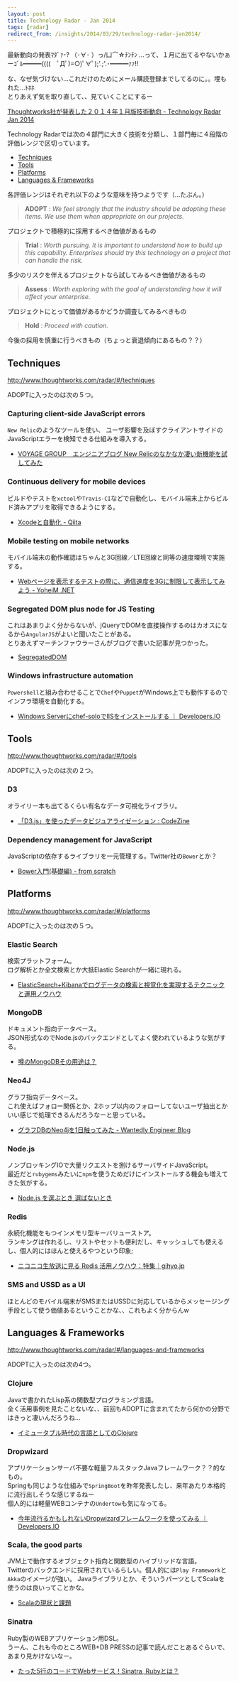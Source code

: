 ```yaml
---
layout: post
title: Technology Radar - Jan 2014
tags: [radar]
redirect_from: /insights/2014/03/29/technology-radar-jan2014/
---
```


最新動向の発表ﾏﾀﾞｧ-? （･∀･ ）っ/凵⌒☆ﾁﾝﾁﾝ
…って、１月に出てるやないかぁーｺﾞﾙ━━━((((　ﾟДﾟ)=○)ﾟ∀ﾟ);'.;'.･━━━ｧｧ!!  

な、なぜ気づけない…これだけのためにメール購読登録までしてるのに。。埋もれた…ﾄﾎﾎ  
とりあえず気を取り直して、、見ていくことにするー  

[Thoughtworks社が発表した２０１４年１月版技術動向 - Technology Radar Jan 2014][tech-radar]


Technology Radarでは次の４部門に大きく技術を分類し、１部門毎に４段階の評価レンジで区切っています。

* [Techniques](#techniques)
* [Tools](#tools)
* [Platforms](#platforms)
* [Languages & Frameworks](#languages-and-frameworks)


各評価レンジはそれぞれ以下のような意味を持つようです（…たぶん。）

> **ADOPT** : *We feel strongly that the industry should be adopting these items. We use them when appropriate on our projects.*  

プロジェクトで積極的に採用するべき価値があるもの  

> **Trial** : *Worth pursuing. It is important to understand how to build up this capability. Enterprises should try this technology on a project that can handle the risk.*

多少のリスクを伴えるプロジェクトなら試してみるべき価値があるもの

> **Assess** : *Worth exploring with the goal of understanding how it will affect your enterprise.*

プロジェクトにとって価値があるかどうか調査してみるべきもの

> **Hold** : *Proceed with caution.*

今後の採用を慎重に行うべきもの（ちょっと衰退傾向にあるもの？？）


## <span id="techniques" class="anchor-hack"></span>Techniques

<http://www.thoughtworks.com/radar/#/techniques>

ADOPTに入ったのは次の５つ。

### Capturing client-side JavaScript errors

`New Relic`のようなツールを使い、
ユーザ影響を及ぼすクライアントサイドのJavaScriptエラーを検知できる仕組みを導入する。

* [VOYAGE GROUP　エンジニアブログ New Relicのなかなか凄い新機能を試してみた][tech-ref1]

### Continuous delivery for mobile devices

ビルドやテストを`xctool`や`Travis-CI`などで自動化し、モバイル端末上からビルド済みアプリを取得できるようにする。

* [Xcodeと自動化 - Qiita][tech-ref2]

### Mobile testing on mobile networks

モバイル端末の動作確認はちゃんと3G回線／LTE回線と同等の速度環境で実施する。

* [Webページを表示するテストの際に、通信速度を3Gに制限して表示してみよう - YoheiM .NET][tech-ref3]

### Segregated DOM plus node for JS Testing

これはあまりよく分からないが、jQueryでDOMを直接操作するのはカオスになるから`AngularJS`がよいと聞いたことがある。  
とりあえずマーチンファウラーさんがブログで書いた記事が見つかった。

* [SegregatedDOM][tech-ref4]

### Windows infrastructure automation

`Powershell`と組み合わせることで`Chef`や`Puppet`がWindows上でも動作するのでインフラ環境を自動化する。

* [Windows Serverにchef-soloでIISをインストールする ｜ Developers.IO][tech-ref5]

## <span id="tools" class="anchor-hack"></span>Tools

<http://www.thoughtworks.com/radar/#/tools>

ADOPTに入ったのは次の２つ。

### D3

オライリー本も出てるくらい有名なデータ可視化ライブラリ。

* [「D3.js」を使ったデータビジュアライゼーション : CodeZine][tools-ref1]

### Dependency management for JavaScript

JavaScriptの依存するライブラリを一元管理する。Twitter社の`Bower`とか？

* [Bower入門(基礎編) - from scratch][tools-ref2]

## <span id="platforms" class="anchor-hack"></span>Platforms

<http://www.thoughtworks.com/radar/#/platforms>

ADOPTに入ったのは次の５つ。

### Elastic Search

検索プラットフォーム。  
ログ解析とか全文検索とか大抵Elastic Searchが一緒に現れる。

* [ElasticSearch+Kibanaでログデータの検索と視覚化を実現するテクニックと運用ノウハウ][platforms-ref1]

### MongoDB

ドキュメント指向データベース。  
JSON形式なのでNode.jsのバックエンドとしてよく使われているような気がする。

* [噂のMongoDBその用途は？][platforms-ref2]

### Neo4J

グラフ指向データベース。  
これ使えばフォロー関係とか、2ホップ以内のフォローしてないユーザ抽出とかいい感じで処理できるんだろうなーと思っている。

* [グラフDBのNeo4jを1日触ってみた - Wantedly Engineer Blog][platforms-ref3]

### Node.js

ノンブロッキングIOで大量リクエストを捌けるサーバサイドJavaScript。  
最近だと`rubygems`みたいに`npm`を使うためだけにインストールする機会も増えてきた気がする。

* [Node.js を選ぶとき 選ばないとき][platforms-ref4]

### Redis

永続化機能をもつインメモリ型キーバリューストア。  
ランキングは作れるし、リストやセットも便利だし、キャッシュしても使えるし、個人的にはほんと使えるやつという印象;

* [ニコニコ生放送に見る Redis 活用ノウハウ：特集｜gihyo.jp][platforms-ref5]

### SMS and USSD as a UI

ほとんどのモバイル端末がSMSまたはUSSDに対応しているからメッセージング手段として使う価値あるということかな、、これもよく分からんw  

## <span id="languages-and-frameworks" class="anchor-hack"></span>Languages & Frameworks

<http://www.thoughtworks.com/radar/#/languages-and-frameworks>

ADOPTに入ったのは次の4つ。

### Clojure

Javaで書かれたLisp系の関数型プログラミング言語。  
全く活用事例を見たことないな、、前回もADOPTに含まれてたから何かの分野ではきっと凄いんだろうね…

* [イミュータブル時代の言語としてのClojure][lang-ref1]

### Dropwizard

アプリケーションサーバ不要な軽量フルスタックJavaフレームワーク？？的なもの。  
Springも同じような仕組みで`SpringBoot`を昨年発表したし、来年あたり本格的に流行出しそうな感じするねー  
個人的には軽量WEBコンテナの`Undertow`も気になってる。

* [今年流行るかもしれないDropwizardフレームワークを使ってみる ｜ Developers.IO][lang-ref2]

### Scala, the good parts

JVM上で動作するオブジェクト指向と関数型のハイブリッドな言語。  
Twitterのバックエンドに採用されているらしい。個人的には`Play Framework`と`Akka`のイメージが強い。
Javaライブラリとか、そういうパーツとしてScalaを使うのは良いってことかな。

* [Scalaの現状と課題][lang-ref3]

### Sinatra

Ruby製のWEBアプリケーション用DSL。  
うーん、これも今のところWEB+DB PRESSの記事で読んだことあるぐらいで、あまり見かけないなー。

* [たった5行のコードでWebサービス！Sinatra, Rubyとは？][lang-ref4]


[tech-radar]: http://www.thoughtworks.com/radar

[tech-ref1]: http://tech.voyagegroup.com/archives/7584491.html
[tech-ref2]: http://qiita.com/keroxp/items/de5b1982345cfb1e2320
[tech-ref3]: http://www.yoheim.net/blog.php?q=20140211
[tech-ref4]: http://martinfowler.com/bliki/SegregatedDOM.html
[tech-ref5]: http://dev.classmethod.jp/cloud/aws/windows-chef-iis/

[tools-ref1]: http://codezine.jp/article/detail/7459
[tools-ref2]: http://yosuke-furukawa.hatenablog.com/entry/2013/06/01/173308

[platforms-ref1]: http://www.slideshare.net/y-ken/elasticsearch-kibnana-fluentd-management-tips
[platforms-ref2]: http://www.slideshare.net/crumbjp/db-tech-showcase-mongodb
[platforms-ref3]: http://engineer.wantedly.com/2014/01/02/neo4j-introduction.html
[platforms-ref4]: http://www.slideshare.net/tricknotes/nodejs-27589695
[platforms-ref5]: https://gihyo.jp/dev/feature/01/redis

[lang-ref1]: http://qiita.com/kawasima/items/c695e2f4ee079a6debf5
[lang-ref2]: http://dev.classmethod.jp/server-side/java/dropwizard/
[lang-ref3]: http://www.slideshare.net/kmizushima/scala-12334929
[lang-ref4]: http://it.typeac.jp/article/show/5

